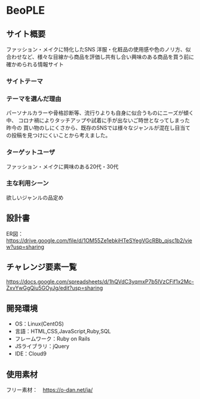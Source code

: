 # BeoPLE

## サイト概要
ファッション・メイクに特化したSNS
洋服・化粧品の使用感や色のノリ方、似合わせなど、様々な目線から商品を評価し共有し合い興味のある商品を買う前に確かめられる情報サイト

### サイトテーマ

### テーマを選んだ理由
パーソナルカラーや骨格診断等、流行りよりも自身に似合うものにニーズが傾く中、
コロナ禍によりタッチアップや試着に手が出ないご時世となってしまった昨今の
買い物のしにくさから、既存のSNSでは様々なジャンルが混在し目当ての投稿を見つけにくいことから考えました。

### ターゲットユーザ
ファッション・メイクに興味のある20代・30代

### 主な利用シーン
欲しいジャンルの品定め

## 設計書
ER図：　https://drive.google.com/file/d/1OM55Ze1ebkiHTeSYegVGcRBb_qjsc1b2/view?usp=sharing

## チャレンジ要素一覧
https://docs.google.com/spreadsheets/d/1hQVdC3yqmxP7b5IVzCFjf1x2Mc-ZxvYwGgQiu5GOyJg/edit?usp=sharing

## 開発環境
- OS：Linux(CentOS)
- 言語：HTML,CSS,JavaScript,Ruby,SQL
- フレームワーク：Ruby on Rails
- JSライブラリ：jQuery
- IDE：Cloud9

## 使用素材
フリー素材：　https://o-dan.net/ja/
